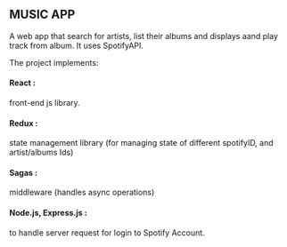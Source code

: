 <h2>MUSIC APP</h2>
A web app that search for artists, list their albums and displays aand play track from album. It uses SpotifyAPI.

The project implements:
<h4>React :</h4> front-end js library.
<h4>Redux :</h4> state management library (for managing state of different spotifyID, and artist/albums Ids)
<h4>Sagas :</h4> middleware (handles async operations)
<h4>Node.js, Express.js :</h4> to handle server request for login to Spotify Account. 
